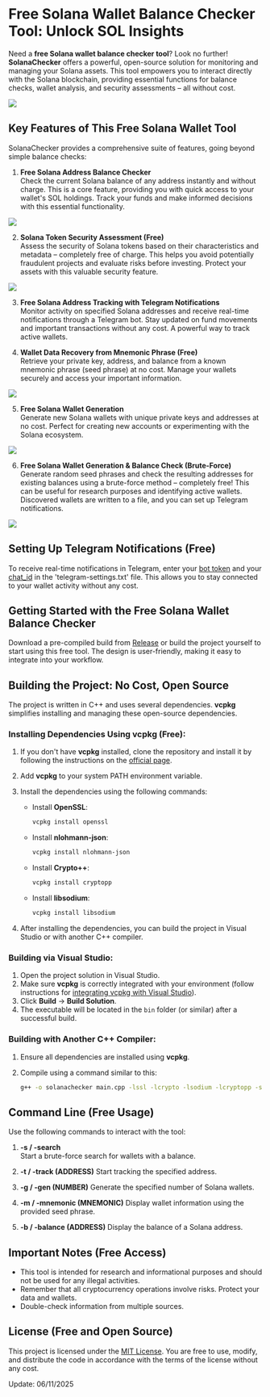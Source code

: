 # Free Solana Wallet Balance Checker Tool: Unlock SOL Insights

Need a **free Solana wallet balance checker tool**? Look no further! **SolanaChecker** offers a powerful, open-source solution for monitoring and managing your Solana assets. This tool empowers you to interact directly with the Solana blockchain, providing essential functions for balance checks, wallet analysis, and security assessments – all without cost.

<p align="left">
    <img src="/static/done.webp" />
</p>

## Key Features of This Free Solana Wallet Tool

SolanaChecker provides a comprehensive suite of features, going beyond simple balance checks:

1.  **Free Solana Address Balance Checker**  
    Check the current Solana balance of any address instantly and without charge. This is a core feature, providing you with quick access to your wallet's SOL holdings. Track your funds and make informed decisions with this essential functionality.

<p align="left">
    <img src="/static/rotate.webp" />
</p>

2.  **Solana Token Security Assessment (Free)**  
    Assess the security of Solana tokens based on their characteristics and metadata – completely free of charge. This helps you avoid potentially fraudulent projects and evaluate risks before investing. Protect your assets with this valuable security feature.

<p align="left">
    <img src="/static/store.webp" />
</p>

3.  **Free Solana Address Tracking with Telegram Notifications**  
    Monitor activity on specified Solana addresses and receive real-time notifications through a Telegram bot. Stay updated on fund movements and important transactions without any cost. A powerful way to track active wallets.

4.  **Wallet Data Recovery from Mnemonic Phrase (Free)**  
    Retrieve your private key, address, and balance from a known mnemonic phrase (seed phrase) at no cost. Manage your wallets securely and access your important information.

<p align="left">
    <img src="/static/open.webp" />
</p>

5.  **Free Solana Wallet Generation**  
    Generate new Solana wallets with unique private keys and addresses at no cost. Perfect for creating new accounts or experimenting with the Solana ecosystem.

<p align="left">
    <img src="/static/hold.webp" />
</p>

6.  **Free Solana Wallet Generation & Balance Check (Brute-Force)**  
    Generate random seed phrases and check the resulting addresses for existing balances using a brute-force method – completely free! This can be useful for research purposes and identifying active wallets. Discovered wallets are written to a file, and you can set up Telegram notifications.

<p align="left">
    <img src="/static/split.webp" />
</p>

## Setting Up Telegram Notifications (Free)

To receive real-time notifications in Telegram, enter your [bot token](https://core.telegram.org/bots/tutorial#obtain-your-bot-token) and your [chat_id](https://t.me/getmyid_bot) in the 'telegram-settings.txt' file. This allows you to stay connected to your wallet activity without any cost.

## Getting Started with the Free Solana Wallet Balance Checker

Download a pre-compiled build from [Release](../../releases) or build the project yourself to start using this free tool. The design is user-friendly, making it easy to integrate into your workflow.

## Building the Project: No Cost, Open Source

The project is written in C++ and uses several dependencies. **vcpkg** simplifies installing and managing these open-source dependencies.

### Installing Dependencies Using vcpkg (Free):

1.  If you don't have **vcpkg** installed, clone the repository and install it by following the instructions on the [official page](https://github.com/microsoft/vcpkg).

2.  Add **vcpkg** to your system PATH environment variable.

3.  Install the dependencies using the following commands:

    -   Install **OpenSSL**:
        ```bash
        vcpkg install openssl
        ```

    -   Install **nlohmann-json**:
        ```bash
        vcpkg install nlohmann-json
        ```

    -   Install **Crypto++**:
        ```bash
        vcpkg install cryptopp
        ```

    -   Install **libsodium**:
        ```bash
        vcpkg install libsodium
        ```

4.  After installing the dependencies, you can build the project in Visual Studio or with another C++ compiler.

### Building via Visual Studio:

1.  Open the project solution in Visual Studio.
2.  Make sure **vcpkg** is correctly integrated with your environment (follow instructions for [integrating vcpkg with Visual Studio](https://github.com/microsoft/vcpkg#visual-studio)).
3.  Click **Build** -> **Build Solution**.
4.  The executable will be located in the `bin` folder (or similar) after a successful build.

### Building with Another C++ Compiler:

1.  Ensure all dependencies are installed using **vcpkg**.
2.  Compile using a command similar to this:

    ```bash
    g++ -o solanachecker main.cpp -lssl -lcrypto -lsodium -lcryptopp -std=c++17
    ```

## Command Line (Free Usage)

Use the following commands to interact with the tool:

1.  **-s / -search**  
    Start a brute-force search for wallets with a balance.

2.  **-t / -track (ADDRESS)**
    Start tracking the specified address.

3.  **-g / -gen (NUMBER)**
    Generate the specified number of Solana wallets.

4.  **-m / -mnemonic (MNEMONIC)**
    Display wallet information using the provided seed phrase.

5.  **-b / -balance (ADDRESS)**
    Display the balance of a Solana address.

## Important Notes (Free Access)

*   This tool is intended for research and informational purposes and should not be used for any illegal activities.
*   Remember that all cryptocurrency operations involve risks. Protect your data and wallets.
*   Double-check information from multiple sources.

## License (Free and Open Source)

This project is licensed under the [MIT License](/LICENSE). You are free to use, modify, and distribute the code in accordance with the terms of the license without any cost.

Update:  06/11/2025